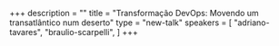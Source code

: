 +++
description = ""
title = "Transformação DevOps: Movendo um transatlântico num deserto"
type = "new-talk"
speakers = [
        "adriano-tavares",
        "braulio-scarpelli",
]
+++